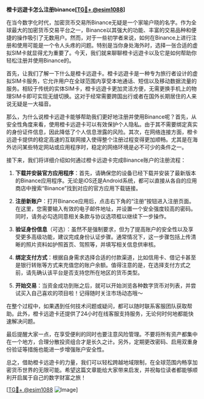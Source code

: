 **橙卡远遊卡怎么注册binance[[TG💪+ @esim1088](https://t.me/s/esim1088)]**

在当今数字化时代，加密货币交易所Binance无疑是一个家喻户晓的名字。作为全球最大的加密货币交易平台之一，Binance以其强大的功能、丰富的交易品种和便捷的操作吸引了无数用户。然而，对于一些初学者来说，如何在Binance上进行注册和使用可能是一个令人头疼的问题。特别是当你身处海外时，选择一张合适的虚拟SIM卡就显得尤为重要了。今天，我们就来聊聊橙卡远遊卡以及它是如何帮助你轻松注册并使用Binance的。

首先，让我们了解一下什么是橙卡远遊卡。橙卡远遊卡是一种专为旅行者设计的虚拟SIM卡服务，它允许用户在全球范围内享受本地通话、短信以及移动数据流量的服务。相较于传统的实体SIM卡，橙卡远遊卡更加灵活方便，无需更换手机上的物理SIM卡即可实现无缝切换。这对于经常需要跨国出行或者在国外长期居住的人来说无疑是一大福音。

那么，为什么说橙卡远遊卡能够帮助我们更好地注册并使用Binance呢？首先，从安全性角度来看，使用橙卡远遊卡可以有效保护个人隐私。由于其不需要绑定真实的身份证件信息，因此降低了个人信息泄露的风险。其次，在网络连接方面，橙卡远遊卡提供的稳定高速的互联网接入使得整个注册过程变得更加顺畅。尤其是在海外访问某些特定网站或应用程序时，稳定的网络环境是必不可少的条件之一。

接下来，我们将详细介绍如何通过橙卡远遊卡完成Binance账户的注册流程：

1. **下载并安装官方应用程序**：首先，请确保您的设备已经下载并安装了最新版本的Binance应用程序。无论是iOS还是Android系统，都可以直接从各自的应用商店中搜索“Binance”找到对应的官方应用下载链接。

2. **注册新账户**：打开Binance应用后，点击右下角的“注册”按钮进入注册页面。在这里，您需要输入有效的电子邮件地址，并设置一个安全强度较高的密码。同时，请务必勾选同意相关条款与协议选项框以继续下一步操作。

3. **验证身份信息**（可选）：虽然不是强制要求，但为了提高账户的安全性以及享受更多高级功能，建议完成身份认证步骤。通常情况下，这一步骤包括上传清晰的照片资料如护照首页、驾照等，并填写相关信息供审核。

4. **绑定支付方式**：根据自身需求选择合适的付款渠道，比如信用卡、借记卡甚至是银行转账等方式来充值您的账户余额。值得注意的是，在选择支付方式之前，请先确认该平台是否支持您所在地区的货币类型。

5. **开始交易**：当资金成功到账之后，就可以开始浏览各种数字货币对列表，并尝试买入自己喜欢的项目啦！记得随时关注市场动态哦～

在整个过程中，如果遇到任何技术问题或疑问，都可以随时联系客服团队获取帮助。此外，橙卡远遊卡还提供了24小时在线客服支持服务，无论何时何地都能快速解决问题。

最后提醒大家一点，在享受便利的同时也要注意风险管理。不要将所有资产都集中在一个地方，合理分散投资组合才是长久之计。另外，定期更改密码、启用双重身份验证等措施也能进一步增强账户安全性。

总之，借助橙卡远遊卡的力量，我们可以轻松跨越地域限制，在全球范围内畅享加密货币世界的无限可能。希望这篇文章能给大家带来启发，并祝每位读者都能够顺利开启属于自己的数字财富之旅！

[[TG💪+ @esim1088](https://t.me/s/esim1088) ![Image](https://i.postimg.cc/4NQfJmqS/Snipaste-2025-05-13-00-14-12.png)]